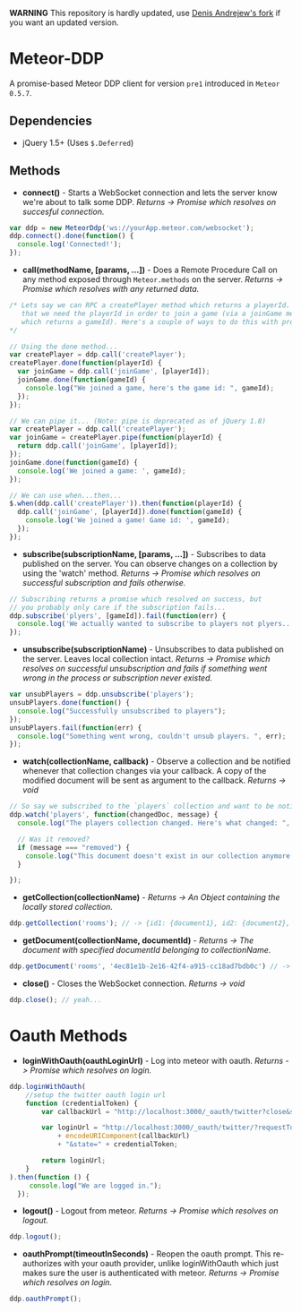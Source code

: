**WARNING** This repository is hardly updated, use [Denis Andrejew's fork](https://github.com/seeekr/ddp-client) if you want an updated version.


Meteor-DDP
==========

A promise-based Meteor DDP client for version `pre1` introduced in `Meteor 0.5.7`.

Dependencies
--------------------
* jQuery 1.5+ (Uses `$.Deferred`)


Methods
------------

* **connect()** - Starts a WebSocket connection and lets the server know we're about to talk some DDP. *Returns -> Promise which resolves on succesful connection.*

```js
var ddp = new MeteorDdp('ws://yourApp.meteor.com/websocket');
ddp.connect().done(function() {
  console.log('Connected!');
});
```
  
* **call(methodName, [params, ...])** - Does a Remote Procedure Call on any method exposed through `Meteor.methods` on the server. *Returns -> Promise which resolves with any returned data.*

```js
/* Lets say we can RPC a createPlayer method which returns a playerId. Lets also say 
   that we need the playerId in order to join a game (via a joinGame method 
   which returns a gameId). Here's a couple of ways to do this with promises: 
*/

// Using the done method...
var createPlayer = ddp.call('createPlayer');
createPlayer.done(function(playerId) {
  var joinGame = ddp.call('joinGame', [playerId]);
  joinGame.done(function(gameId) {
    console.log("We joined a game, here's the game id: ", gameId);
  });
});

// We can pipe it... (Note: pipe is deprecated as of jQuery 1.8)
var createPlayer = ddp.call('createPlayer');
var joinGame = createPlayer.pipe(function(playerId) {
  return ddp.call('joinGame', [playerId]);
});
joinGame.done(function(gameId) {
  console.log('We joined a game: ', gameId);
});

// We can use when...then...
$.when(ddp.call('createPlayer')).then(function(playerId) {
  ddp.call('joinGame', [playerId]).done(function(gameId) {
    console.log('We joined a game! Game id: ', gameId);
  });
});
```

* **subscribe(subscriptionName, [params, ...])** - Subscribes to data published on the server. You can observe changes on a collection by using the 'watch' method. *Returns -> Promise which resolves on successful subscription and fails otherwise.*

```js
// Subscribing returns a promise which resolved on success, but 
// you probably only care if the subscription fails...
ddp.subscribe('plyers', [gameId]).fail(function(err) {
  console.log('We actually wanted to subscribe to players not plyers...');
});
```

* **unsubscribe(subscriptionName)** - Unsubscribes to data published on the server. Leaves local collection intact. *Returns -> Promise which resolves on successful unsubscription and fails if something went wrong in the process or subscription never existed.*

```js
var unsubPlayers = ddp.unsubscribe('players');
unsubPlayers.done(function() {
  console.log("Successfully unsubscribed to players");
});
unsubPlayers.fail(function(err) {
  console.log("Something went wrong, couldn't unsub players. ", err);
});
```

* **watch(collectionName, callback)** - Observe a collection and be notified whenever that collection changes via your callback. A copy of the modified document will be sent as argument to the callback. *Returns -> void*

```js
// So say we subscribed to the `players` collection and want to be notified when any change occurs:
ddp.watch('players', function(changedDoc, message) {
  console.log("The players collection changed. Here's what changed: ", changedDoc, message);

  // Was it removed?
  if (message === "removed") {
    console.log("This document doesn't exist in our collection anymore :(");
  }

});
```

* **getCollection(collectionName)** - *Returns -> An Object containing the locally stored collection.*

```js
ddp.getCollection('rooms'); // -> {id1: {document1}, id2: {document2}, ...}
```

* **getDocument(collectionName, documentId)** - *Returns -> The document with specified documentId belonging to collectionName.*

```js
ddp.getDocument('rooms', '4ec81e1b-2e16-42f4-a915-cc18ad7bdb0c') // -> {document}
```

* **close()** - Closes the WebSocket connection. *Returns -> void*

```js
ddp.close(); // yeah...
```

# Oauth Methods

* **loginWithOauth(oauthLoginUrl)** - Log into meteor with oauth. *Returns -> Promise which resolves on login.*

```js
ddp.loginWithOauth(
    //setup the twitter oauth login url
    function (credentialToken) {
        var callbackUrl = "http://localhost:3000/_oauth/twitter?close&state=" + credentialToken;

        var loginUrl = "http://localhost:3000/_oauth/twitter/?requestTokenAndRedirect="
            + encodeURIComponent(callbackUrl)
            + "&state=" + credentialToken;

        return loginUrl;
    }
).then(function () {
     console.log("We are logged in.");
  });
```

* **logout()** - Logout from meteor. *Returns -> Promise which resolves on logout.*

```js
ddp.logout();
```

* **oauthPrompt(timeoutInSeconds)** - Reopen the oauth prompt. This re-authorizes with your oauth provider, unlike loginWithOauth which just makes sure the user is authenticated with meteor. *Returns -> Promise which resolves on login.*

```js
ddp.oauthPrompt();
```
